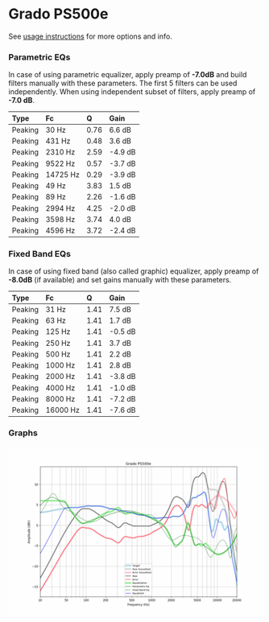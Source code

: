 # Grado PS500e
See [usage instructions](https://github.com/jaakkopasanen/AutoEq#usage) for more options and info.

### Parametric EQs
In case of using parametric equalizer, apply preamp of **-7.0dB** and build filters manually
with these parameters. The first 5 filters can be used independently.
When using independent subset of filters, apply preamp of **-7.0 dB**.

| Type    | Fc       |    Q | Gain    |
|:--------|:---------|:-----|:--------|
| Peaking | 30 Hz    | 0.76 | 6.6 dB  |
| Peaking | 431 Hz   | 0.48 | 3.6 dB  |
| Peaking | 2310 Hz  | 2.59 | -4.9 dB |
| Peaking | 9522 Hz  | 0.57 | -3.7 dB |
| Peaking | 14725 Hz | 0.29 | -3.9 dB |
| Peaking | 49 Hz    | 3.83 | 1.5 dB  |
| Peaking | 89 Hz    | 2.26 | -1.6 dB |
| Peaking | 2994 Hz  | 4.25 | -2.0 dB |
| Peaking | 3598 Hz  | 3.74 | 4.0 dB  |
| Peaking | 4596 Hz  | 3.72 | -2.4 dB |

### Fixed Band EQs
In case of using fixed band (also called graphic) equalizer, apply preamp of **-8.0dB**
(if available) and set gains manually with these parameters.

| Type    | Fc       |    Q | Gain    |
|:--------|:---------|:-----|:--------|
| Peaking | 31 Hz    | 1.41 | 7.5 dB  |
| Peaking | 63 Hz    | 1.41 | 1.7 dB  |
| Peaking | 125 Hz   | 1.41 | -0.5 dB |
| Peaking | 250 Hz   | 1.41 | 3.7 dB  |
| Peaking | 500 Hz   | 1.41 | 2.2 dB  |
| Peaking | 1000 Hz  | 1.41 | 2.8 dB  |
| Peaking | 2000 Hz  | 1.41 | -3.8 dB |
| Peaking | 4000 Hz  | 1.41 | -1.0 dB |
| Peaking | 8000 Hz  | 1.41 | -7.2 dB |
| Peaking | 16000 Hz | 1.41 | -7.6 dB |

### Graphs
![](./Grado%20PS500e.png)
